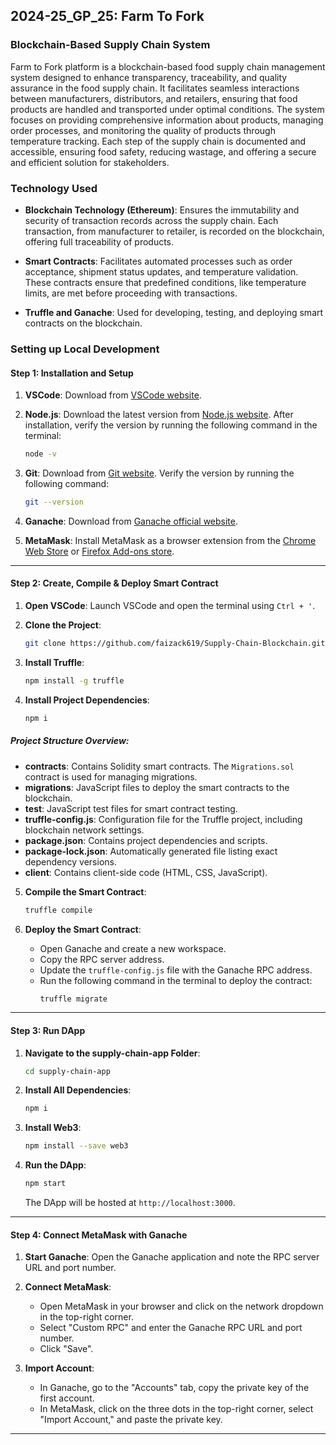 ## 2024-25_GP_25: Farm To Fork
### Blockchain-Based Supply Chain System 

Farm to Fork platform is a blockchain-based food supply chain management system designed to enhance transparency, traceability, and quality assurance in the food supply chain. It facilitates seamless interactions between manufacturers, distributors, and retailers, ensuring that food products are handled and transported under optimal conditions. The system focuses on providing comprehensive information about products, managing order processes, and monitoring the quality of products through temperature tracking. Each step of the supply chain is documented and accessible, ensuring food safety, reducing wastage, and offering a secure and efficient solution for stakeholders.

### Technology Used

- **Blockchain Technology (Ethereum)**: Ensures the immutability and security of transaction records across the supply chain. Each transaction, from manufacturer to retailer, is recorded on the blockchain, offering full traceability of products.

- **Smart Contracts**: Facilitates automated processes such as order acceptance, shipment status updates, and temperature validation. These contracts ensure that predefined conditions, like temperature limits, are met before proceeding with transactions.

- **Truffle and Ganache**: Used for developing, testing, and deploying smart contracts on the blockchain.
  
### Setting up Local Development

#### Step 1: Installation and Setup

1. **VSCode**: Download from [VSCode website](https://code.visualstudio.com/).

2. **Node.js**: Download the latest version from [Node.js website](https://nodejs.org/). After installation, verify the version by running the following command in the terminal:
    ```bash
    node -v
    ```

3. **Git**: Download from [Git website](https://git-scm.com/downloads). Verify the version by running the following command:
    ```bash
    git --version
    ```

4. **Ganache**: Download from [Ganache official website](https://www.trufflesuite.com/ganache).

5. **MetaMask**: Install MetaMask as a browser extension from the [Chrome Web Store](https://chrome.google.com/webstore/category/extensions) or [Firefox Add-ons store](https://addons.mozilla.org/).

---

#### Step 2: Create, Compile & Deploy Smart Contract

1. **Open VSCode**: Launch VSCode and open the terminal using `Ctrl + '`.

2. **Clone the Project**:
    ```bash
    git clone https://github.com/faizack619/Supply-Chain-Blockchain.git
    ```

3. **Install Truffle**:
    ```bash
    npm install -g truffle
    ```

4. **Install Project Dependencies**:
    ```bash
    npm i
    ```

##### Project Structure Overview:

- **contracts**: Contains Solidity smart contracts. The `Migrations.sol` contract is used for managing migrations.
- **migrations**: JavaScript files to deploy the smart contracts to the blockchain.
- **test**: JavaScript test files for smart contract testing.
- **truffle-config.js**: Configuration file for the Truffle project, including blockchain network settings.
- **package.json**: Contains project dependencies and scripts.
- **package-lock.json**: Automatically generated file listing exact dependency versions.
- **client**: Contains client-side code (HTML, CSS, JavaScript).

5. **Compile the Smart Contract**:
    ```bash
    truffle compile
    ```

6. **Deploy the Smart Contract**:

   - Open Ganache and create a new workspace.
   - Copy the RPC server address.
   - Update the `truffle-config.js` file with the Ganache RPC address.
   - Run the following command in the terminal to deploy the contract:
     ```bash
     truffle migrate
     ```

---

#### Step 3: Run DApp

1. **Navigate to the supply-chain-app Folder**:
    ```bash
    cd supply-chain-app
    ```

2. **Install All Dependencies**:
    ```bash
    npm i
    ```

3. **Install Web3**:
    ```bash
    npm install --save web3
    ```

4. **Run the DApp**:
    ```bash
    npm start
    ```
    The DApp will be hosted at `http://localhost:3000`.

---

#### Step 4: Connect MetaMask with Ganache

1. **Start Ganache**: Open the Ganache application and note the RPC server URL and port number.

2. **Connect MetaMask**:
   - Open MetaMask in your browser and click on the network dropdown in the top-right corner.
   - Select "Custom RPC" and enter the Ganache RPC URL and port number.
   - Click "Save".

3. **Import Account**:
   - In Ganache, go to the "Accounts" tab, copy the private key of the first account.
   - In MetaMask, click on the three dots in the top-right corner, select "Import Account," and paste the private key.





---

